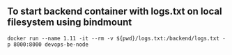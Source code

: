 ## To start backend container with logs.txt on local filesystem using bindmount
`docker run --name 1.11 -it --rm -v ${pwd}/logs.txt:/backend/logs.txt -p 8000:8000 devops-be-node`
